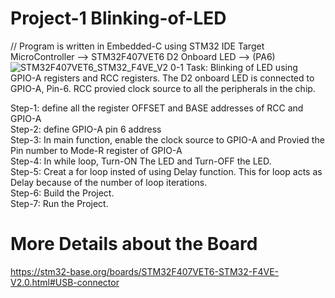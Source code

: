 # Project-1 Blinking-of-LED
// Program is written in Embedded-C using STM32 IDE
Target MicroController --> STM32F407VET6
D2 Onboard LED --> (PA6) 
![STM32F407VET6_STM32_F4VE_V2 0-1](https://user-images.githubusercontent.com/107934117/208341683-b5d432e0-44c0-485c-aebb-9b5fe58eb4c4.jpg)
Task: Blinking of LED using GPIO-A registers and RCC registers. The D2 onboard LED is connected to GPIO-A, Pin-6. RCC provied clock source to all the peripherals in the chip.

Step-1: define all the register OFFSET and BASE addresses of RCC and GPIO-A <br>
Step-2: define GPIO-A pin 6 address <br>
Step-3: In main function, enable the clock source to GPIO-A and Provied the Pin number to Mode-R register of GPIO-A <br>
Step-4: In while loop, Turn-ON The LED and Turn-OFF the LED. <br>
Step-5: Creat a for loop insted of using Delay function. This for loop acts as Delay because of the number of loop iterations. <br>
Step-6: Build the Project. <br>
Step-7: Run the Project. <br>


# More Details about the Board
https://stm32-base.org/boards/STM32F407VET6-STM32-F4VE-V2.0.html#USB-connector
